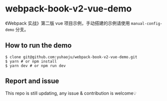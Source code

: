 # webpack-book-v2-vue-demo

《Webpack 实战》第二版 vue 项目示例，手动搭建的示例请使用 `manual-config-demo` 分支。

## How to run the demo

```shell
$ clone git@github.com:yuhaoju/webpack-book-v2-vue-demo.git
$ yarn # or npm install
$ yarn dev # or npm run dev
```
## Report and issue

This repo is still updating, any issue & contribution is welcome💡
